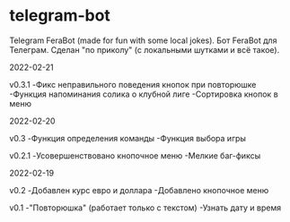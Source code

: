 # telegram-bot
Telegram FeraBot (made for fun with some local jokes).
Бот FeraBot для Телеграм. Сделан "по приколу" (с локальными шутками и всё такое).

2022-02-21

v0.3.1
-Фикс неправильного поведения кнопок при повторюшке
-Функция напоминания солика о клубной лиге
-Сортировка кнопок в меню


2022-02-20

v0.3
-Функция определения команды
-Функция выбора игры

v0.2.1
-Усовершенствовано кнопочное меню
-Мелкие баг-фиксы

2022-02-19

v0.2
-Добавлен курс евро и доллара
-Добавлено кнопочное меню

v0.1
-"Повторюшка" (работает только с текстом)
-Узнать дату и время
